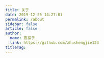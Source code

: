 ```yaml
---
title: 关于
date: 2019-12-25 14:27:01
permalink: /about
sidebar: false
article: false
author: 
  name: 夜猫子
  link: https://github.com/zhushengjie123
titleTag: 
---
```


